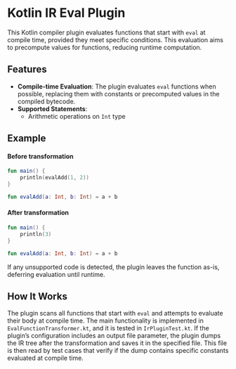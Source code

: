 # Kotlin IR Eval Plugin

This Kotlin compiler plugin evaluates functions that start with `eval` at compile time, provided they meet specific conditions. This evaluation aims to precompute values for functions, reducing runtime computation.

## Features

- **Compile-time Evaluation**: The plugin evaluates `eval` functions when possible, replacing them with constants or precomputed values in the compiled bytecode.
- **Supported Statements**:
  - Arithmetic operations on `Int` type

## Example

#### Before transformation 

```kotlin
fun main() {
    println(evalAdd(1, 2))
}

fun evalAdd(a: Int, b: Int) = a + b
```

#### After transformation 

```kotlin
fun main() {
    println(3)
}

fun evalAdd(a: Int, b: Int) = a + b
```

If any unsupported code is detected, the plugin leaves the function as-is, deferring evaluation until runtime.

## How It Works

The plugin scans all functions that start with `eval` and attempts to evaluate their body at compile time. The main functionality is implemented in `EvalFunctionTransformer.kt`, and it is tested in `IrPluginTest.kt`. If the plugin’s configuration includes an output file parameter, the plugin dumps the IR tree after the transformation and saves it in the specified file. This file is then read by test cases that verify if the dump contains specific constants evaluated at compile time.
